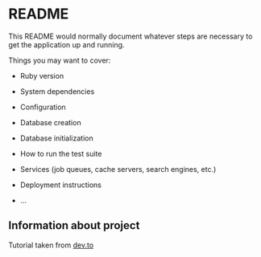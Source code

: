 # README

This README would normally document whatever steps are necessary to get the
application up and running.

Things you may want to cover:

* Ruby version

* System dependencies

* Configuration

* Database creation

* Database initialization

* How to run the test suite

* Services (job queues, cache servers, search engines, etc.)

* Deployment instructions

* ...

## Information about project

Tutorial taken from [dev.to](https://dev.to/danielpenaloza/rails-api-cache-design-patterns-rspec-19bm)
